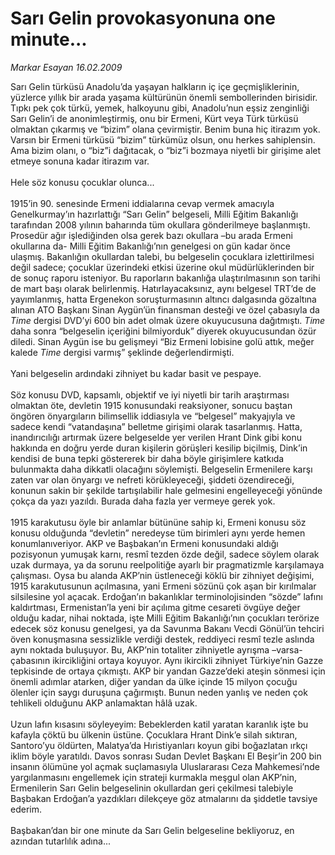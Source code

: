 # Sarı Gelin provokasyonuna one minute...

*Markar Esayan 16.02.2009*

<div class="taraf_structure_2col_1zq">
<div class="margen_n">



 <p>Sarı Gelin türküsü Anadolu’da yaşayan halkların iç içe geçmişliklerinin, yüzlerce yıllık bir arada yaşama kültürünün önemli sembollerinden birisidir. Tıpkı pek çok türkü, yemek, halkoyunu gibi, Anadolu’nun eşsiz zenginliği Sarı Gelin’i de anonimleştirmiş, onu bir Ermeni, Kürt veya Türk türküsü olmaktan çıkarmış ve “bizim” olana çevirmiştir. Benim buna hiç itirazım yok. Varsın bir Ermeni türküsü “bizim” türkümüz olsun, onu herkes sahiplensin. Ama bizim olanı, o “biz”i dağıtacak, o “biz”i bozmaya niyetli bir girişime alet etmeye sonuna kadar itirazım var. <br/><br/>Hele söz konusu çocuklar olunca... <br/><br/>1915’in 90. senesinde Ermeni iddialarına cevap vermek amacıyla Genelkurmay’ın hazırlattığı “Sarı Gelin” belgeseli, Milli Eğitim Bakanlığı tarafından 2008 yılının baharında tüm okullara gönderilmeye başlanmıştı. Prosedür ağır işlediğinden olsa gerek bazı okullara –bu arada Ermeni okullarına da- Milli Eğitim Bakanlığı’nın genelgesi on gün kadar önce ulaşmış. Bakanlığın okullardan talebi, bu belgeselin çocuklara izlettirilmesi değil sadece; çocuklar üzerindeki etkisi üzerine okul müdürlüklerinden bir de sonuç raporu isteniyor. Bu raporların bakanlığa ulaştırılmasının son tarihi de mart başı olarak belirlenmiş. Hatırlayacaksınız, aynı belgesel TRT’de de yayımlanmış, hatta Ergenekon soruşturmasının altıncı dalgasında gözaltına alınan ATO Başkanı Sinan Aygün’ün finansman desteği ve özel çabasıyla da <i>Time</i> dergisi DVD’yi 600 bin adet olmak üzere okuyucusuna dağıtmıştı. <i>Time</i> daha sonra “belgeselin içeriğini bilmiyorduk” diyerek okuyucusundan özür diledi. Sinan Aygün ise bu gelişmeyi “Biz Ermeni lobisine golü attık, meğer kalede <i>Time</i> dergisi varmış” şeklinde değerlendirmişti. <br/><br/>Yani belgeselin ardındaki zihniyet bu kadar basit ve pespaye. <br/><br/>Söz konusu DVD, kapsamlı, objektif ve iyi niyetli bir tarih araştırması olmaktan öte, devletin 1915 konusundaki reaksiyoner, sonucu baştan öngören önyargıların bilimsellik iddiasıyla ve “belgesel” makyajıyla ve sadece kendi “vatandaşına” belletme girişimi olarak tasarlanmış. Hatta, inandırıcılığı artırmak üzere belgeselde yer verilen Hrant Dink gibi konu hakkında en doğru yerde duran kişilerin görüşleri kesilip biçilmiş, Dink’in kendisi de buna tepki göstererek bir daha böyle girişimlere katkıda bulunmakta daha dikkatli olacağını söylemişti. Belgeselin Ermenilere karşı zaten var olan önyargı ve nefreti körükleyeceği, şiddeti özendireceği, konunun sakin bir şekilde tartışılabilir hale gelmesini engelleyeceği yönünde çokça da yazı yazıldı. Burada daha fazla yer vermeye gerek yok. <br/><br/>1915 karakutusu öyle bir anlamlar bütününe sahip ki, Ermeni konusu söz konusu olduğunda “devletin” neredeyse tüm birimleri aynı yerde hemen konumlanıveriyor. AKP ve Başbakan’ın Ermeni konusundaki aldığı pozisyonun yumuşak karnı, resmî tezden özde değil, sadece söylem olarak uzak durmaya, ya da sorunu reelpolitiğe ayarlı bir pragmatizmle karşılamaya çalışması. Oysa bu alanda AKP’nin üstleneceği köklü bir zihniyet değişimi, 1915 karakutusunun açılmasına, yani Ermeni sözünü çok aşan bir kırılmalar silsilesine yol açacak. Erdoğan’ın bakanlıklar terminolojisinden “sözde” lafını kaldırtması, Ermenistan’la yeni bir açılıma gitme cesareti övgüye değer olduğu kadar, nihai noktada, işte Milli Eğitim Bakanlığı’nın çocukları terörize edecek söz konusu genelgesi, ya da Savunma Bakanı Vecdi Gönül’ün tehciri öven konuşmasına sessizlikle verdiği destek, reddiyeci resmî tezle aslında aynı noktada buluşuyor. Bu, AKP’nin totaliter zihniyetle ayrışma –varsa- çabasının ikircikliğini ortaya koyuyor. Aynı ikircikli zihniyet Türkiye’nin Gazze tepkisinde de ortaya çıkmıştı. AKP bir yandan Gazze’deki ateşin sönmesi için önemli adımlar atarken, diğer yandan da ülke içinde 15 milyon çocuğu ölenler için saygı duruşuna çağırmıştı. Bunun neden yanlış ve neden çok tehlikeli olduğunu AKP anlamaktan hâlâ uzak. <br/><br/>Uzun lafın kısasını söyleyeyim: Bebeklerden katil yaratan karanlık işte bu kafayla çöktü bu ülkenin üstüne. Çocuklara Hrant Dink’e silah sıktıran, Santoro’yu öldürten, Malatya’da Hıristiyanları koyun gibi boğazlatan ırkçı iklim böyle yaratıldı. Davos sonrası Sudan Devlet Başkanı El Beşir’in 200 bin insanın ölümüne yol açmak suçlamasıyla Uluslararası Ceza Mahkemesi’nde yargılanmasını engellemek için strateji kurmakla meşgul olan AKP’nin, Ermenilerin Sarı Gelin belgeselinin okullardan geri çekilmesi talebiyle Başbakan Erdoğan’a yazdıkları dilekçeye göz atmalarını da şiddetle tavsiye ederim. <br/><br/>Başbakan’dan bir one minute da Sarı Gelin belgeseline bekliyoruz, en azından tutarlılık adına...</p>

<br/>


<div id="taraf_not">
</div>

</div>


</div>
